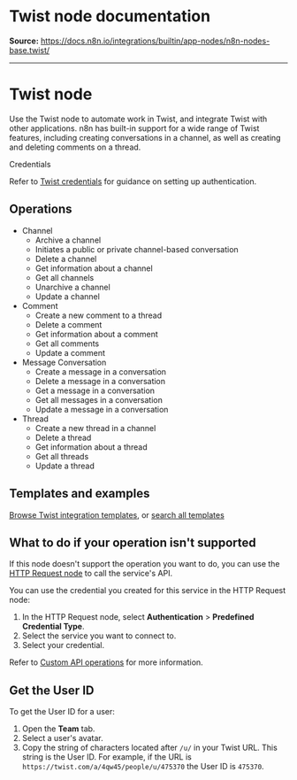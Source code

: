 # Twist node documentation

**Source:** https://docs.n8n.io/integrations/builtin/app-nodes/n8n-nodes-base.twist/

---

# Twist node

Use the Twist node to automate work in Twist, and integrate Twist with other applications. n8n has built-in support for a wide range of Twist features, including creating conversations in a channel, as well as creating and deleting comments on a thread.

Credentials

Refer to [Twist credentials](../../credentials/twist/) for guidance on setting up authentication.

## Operations

- Channel
  - Archive a channel
  - Initiates a public or private channel-based conversation
  - Delete a channel
  - Get information about a channel
  - Get all channels
  - Unarchive a channel
  - Update a channel
- Comment
  - Create a new comment to a thread
  - Delete a comment
  - Get information about a comment
  - Get all comments
  - Update a comment
- Message Conversation
  - Create a message in a conversation
  - Delete a message in a conversation
  - Get a message in a conversation
  - Get all messages in a conversation
  - Update a message in a conversation
- Thread
  - Create a new thread in a channel
  - Delete a thread
  - Get information about a thread
  - Get all threads
  - Update a thread

## Templates and examples

[Browse Twist integration templates](https://n8n.io/integrations/twist/), or [search all templates](https://n8n.io/workflows/)

## What to do if your operation isn't supported

If this node doesn't support the operation you want to do, you can use the [HTTP Request node](../../core-nodes/n8n-nodes-base.httprequest/) to call the service's API.

You can use the credential you created for this service in the HTTP Request node:

1. In the HTTP Request node, select **Authentication** > **Predefined Credential Type**.
2. Select the service you want to connect to.
3. Select your credential.

Refer to [Custom API operations](../../../custom-operations/) for more information.

## Get the User ID

To get the User ID for a user:

1. Open the **Team** tab.
2. Select a user's avatar.
3. Copy the string of characters located after `/u/` in your Twist URL. This string is the User ID. For example, if the URL is `https://twist.com/a/4qw45/people/u/475370` the User ID is `475370`.

